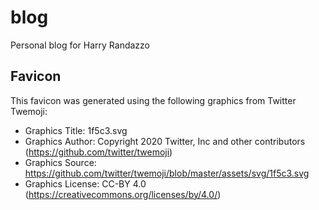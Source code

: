 # blog

Personal blog for Harry Randazzo

## Favicon

This favicon was generated using the following graphics from Twitter Twemoji:

- Graphics Title: 1f5c3.svg
- Graphics Author: Copyright 2020 Twitter, Inc and other contributors (https://github.com/twitter/twemoji)
- Graphics Source: https://github.com/twitter/twemoji/blob/master/assets/svg/1f5c3.svg
- Graphics License: CC-BY 4.0 (https://creativecommons.org/licenses/by/4.0/)